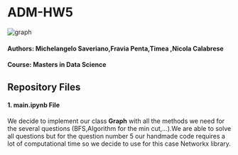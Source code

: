# ADM-HW5
![graph](https://anthonybonato.files.wordpress.com/2017/03/jrnlcovercropped.jpg)
#### Authors: Michelangelo Saveriano,Fravia Penta,Timea ,Nicola Calabrese
#### Course: Masters in Data Science
## Repository Files
#### 1. main.ipynb File
We decide to implement our class  **Graph** with all the methods we need for the several questions (BFS,Algorithm for the  min cut,...).We are able to solve all questions but for the question number 5 our handmade code requires a lot of computational time so we decide to use for this case Networkx library.
